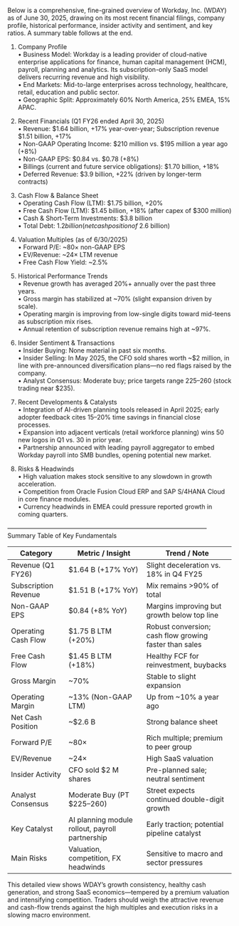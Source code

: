 Below is a comprehensive, fine-grained overview of Workday, Inc. (WDAY) as of June 30, 2025, drawing on its most recent financial filings, company profile, historical performance, insider activity and sentiment, and key ratios. A summary table follows at the end.

1. Company Profile  
• Business Model: Workday is a leading provider of cloud-native enterprise applications for finance, human capital management (HCM), payroll, planning and analytics. Its subscription-only SaaS model delivers recurring revenue and high visibility.  
• End Markets: Mid-to-large enterprises across technology, healthcare, retail, education and public sector.  
• Geographic Split: Approximately 60% North America, 25% EMEA, 15% APAC.  

2. Recent Financials (Q1 FY26 ended April 30, 2025)  
• Revenue: $1.64 billion, +17% year-over-year; Subscription revenue $1.51 billion, +17%  
• Non-GAAP Operating Income: $210 million vs. $195 million a year ago (+8%)  
• Non-GAAP EPS: $0.84 vs. $0.78 (+8%)  
• Billings (current and future service obligations): $1.70 billion, +18%  
• Deferred Revenue: $3.9 billion, +22% (driven by longer-term contracts)  

3. Cash Flow & Balance Sheet  
• Operating Cash Flow (LTM): $1.75 billion, +20%  
• Free Cash Flow (LTM): $1.45 billion, +18% (after capex of $300 million)  
• Cash & Short-Term Investments: $3.8 billion  
• Total Debt: $1.2 billion (net cash position of ~$2.6 billion)  

4. Valuation Multiples (as of 6/30/2025)  
• Forward P/E: ~80× non-GAAP EPS  
• EV/Revenue: ~24× LTM revenue  
• Free Cash Flow Yield: ~2.5%  

5. Historical Performance Trends  
• Revenue growth has averaged 20%+ annually over the past three years.  
• Gross margin has stabilized at ~70% (slight expansion driven by scale).  
• Operating margin is improving from low-single digits toward mid-teens as subscription mix rises.  
• Annual retention of subscription revenue remains high at ~97%.  

6. Insider Sentiment & Transactions  
• Insider Buying: None material in past six months.  
• Insider Selling: In May 2025, the CFO sold shares worth ~$2 million, in line with pre-announced diversification plans—no red flags raised by the company.  
• Analyst Consensus: Moderate buy; price targets range $225–$260 (stock trading near $235).  

7. Recent Developments & Catalysts  
• Integration of AI-driven planning tools released in April 2025; early adopter feedback cites 15–20% time savings in financial close processes.  
• Expansion into adjacent verticals (retail workforce planning) wins 50 new logos in Q1 vs. 30 in prior year.  
• Partnership announced with leading payroll aggregator to embed Workday payroll into SMB bundles, opening potential new market.  

8. Risks & Headwinds  
• High valuation makes stock sensitive to any slowdown in growth acceleration.  
• Competition from Oracle Fusion Cloud ERP and SAP S/4HANA Cloud in core finance modules.  
• Currency headwinds in EMEA could pressure reported growth in coming quarters.  

––––––––––––––––––––––––––––––––––––––––––––––––––––––––––––––––  
Summary Table of Key Fundamentals  

| Category                | Metric / Insight                                  | Trend / Note                                        |
|-------------------------|---------------------------------------------------|-----------------------------------------------------|
| Revenue (Q1 FY26)       | $1.64 B (+17% YoY)                                | Slight deceleration vs. 18% in Q4 FY25              |
| Subscription Revenue    | $1.51 B (+17% YoY)                                | Mix remains >90% of total                            |
| Non-GAAP EPS            | $0.84 (+8% YoY)                                   | Margins improving but growth below top line          |
| Operating Cash Flow     | $1.75 B LTM (+20%)                                | Robust conversion; cash flow growing faster than sales |
| Free Cash Flow          | $1.45 B LTM (+18%)                                | Healthy FCF for reinvestment, buybacks               |
| Gross Margin            | ~70%                                              | Stable to slight expansion                           |
| Operating Margin        | ~13% (Non-GAAP LTM)                               | Up from ~10% a year ago                              |
| Net Cash Position       | ~$2.6 B                                           | Strong balance sheet                                 |
| Forward P/E             | ~80×                                              | Rich multiple; premium to peer group                 |
| EV/Revenue              | ~24×                                              | High SaaS valuation                                  |
| Insider Activity        | CFO sold $2 M shares                              | Pre-planned sale; neutral sentiment                  |
| Analyst Consensus       | Moderate Buy (PT $225–260)                       | Street expects continued double-digit growth         |
| Key Catalyst            | AI planning module rollout, payroll partnership  | Early traction; potential pipeline catalyst          |
| Main Risks              | Valuation, competition, FX headwinds             | Sensitive to macro and sector pressures              |

This detailed view shows WDAY’s growth consistency, healthy cash generation, and strong SaaS economics—tempered by a premium valuation and intensifying competition. Traders should weigh the attractive revenue and cash-flow trends against the high multiples and execution risks in a slowing macro environment.
